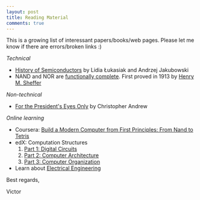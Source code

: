 ```yaml
---
layout: post
title: Reading Material
comments: true
---
```

This is a growing list of interessant papers/books/web pages. Please let me know if there are errors/broken links :)

_Technical_
- [History of Semiconductors](https://djena.engineering.cornell.edu/hws/history_of_semiconductors.pdf) by Lidia Łukasiak and Andrzej Jakubowski
- NAND and NOR are [functionally complete](https://proofwiki.org/wiki/NAND_and_NOR_are_Functionally_Complete). First proved in 1913 by [Henry M. Sheffer](http://www.ams.org/journals/tran/1913-014-04/S0002-9947-1913-1500960-1/S0002-9947-1913-1500960-1.pdf)


_Non-technical_
- [For the President's Eyes Only](https://www.amazon.com/Presidents-Eyes-Only-Intelligence-Presidency/dp/0060921781) by Christopher Andrew

_Online learning_
- Coursera: [Build a Modern Computer from First Principles: From Nand to Tetris ](https://www.coursera.org/learn/build-a-computer)
- edX: Computation Structures
  1. [Part 1: Digital Circuits](https://www.edx.org/course/computation-structures-part-1-digital-mitx-6-004-1x-0)
  2. [Part 2: Computer Architecture](https://www.edx.org/course/computation-structures-2-computer-mitx-6-004-2x)
  3. [Part 3: Computer Organization](https://www.edx.org/course/computation-structures-3-computer-mitx-6-004-3x-0)
- Learn about [Electrical Engineering](https://www.allaboutcircuits.com/textbook/)


Best regards,

Victor
